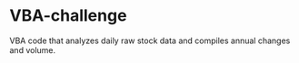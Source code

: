 # VBA-challenge
VBA code that analyzes daily raw stock data and compiles annual changes and volume.
